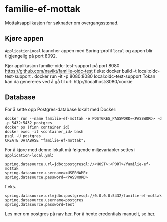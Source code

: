 # familie-ef-mottak
Mottaksapplikasjon for søknader om overgangsstønad.

## Kjøre appen
`ApplicationLocal` launcher appen med Spring-profil `local` og appen blir tilgjengelig på port 8092.

Kjør applikasjon familie-oidc-test-support på port 8080 
https://github.com/navikt/familie-oidc-test
f.eks: 
docker build -t local:oidc-test-support . 
docker run -it -p 8080:8080 local:oidc-test-support 
Tokan kan da genereres ved å gå til url: http://localhost:8080/cookie

## Database

For å sette opp Postgres-database lokalt med Docker:
```
docker run --name familie-ef-mottak -e POSTGRES_PASSWORD=<PASSWORD> -d -p 5432:5432 postgres
docker ps (finn container id)
docker exec -it <container_id> bash
psql -U postgres
CREATE DATABASE "familie-ef-mottak";
```

For å kjøre med denne lokalt må følgende miljøvariabler settes i `application-local.yml`:
```
spring.datasource.url=jdbc:postgresql://<HOST>:<PORT>/familie-ef-mottak
spring.datasource.username=<USERNAME>
spring.datasource.password=<PASSWORD>
```
f.eks. 
```
spring.datasource.url=jdbc:postgresql://0.0.0.0:5432/familie-ef-mottak
spring.datasource.username=postgres
spring.datasource.password=test
``` 

Les mer om postgres på nav [her](https://github.com/navikt/utvikling/blob/master/PostgreSQL.md). For å hente credentials manuelt, 
se [her](https://github.com/navikt/utvikling/blob/master/Vault.md). 
